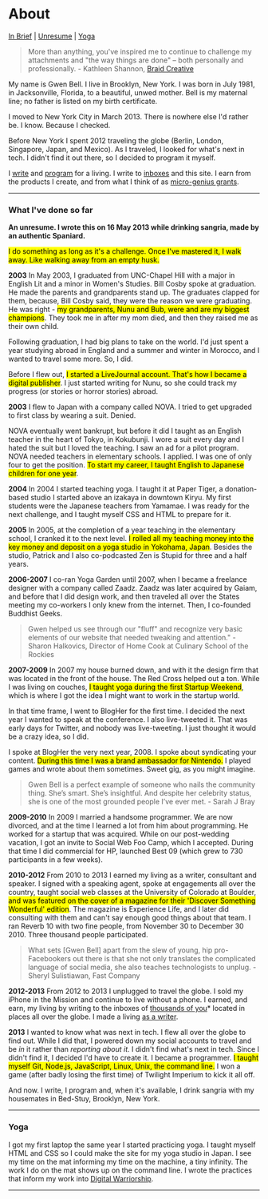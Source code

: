 About
=====

<a href="#brief">In Brief</a> | <a href="#unresume">Unresume</a> | <a href="#yoga">Yoga</a>

<a name="brief"></a>

<blockquote>More than anything, you've inspired me to continue to challenge my attachments and "the way things are done" – both personally and professionally. - Kathleen Shannon, <a href="http://braidcreative.com">Braid Creative</a></blockquote>

My name is Gwen Bell. I live in Brooklyn, New York. I was born in July 1981, in Jacksonville, Florida, to a beautiful, unwed mother. Bell is my maternal line; no father is listed on my birth certificate.

I moved to New York City in March 2013. There is nowhere else I'd rather be. I know. Because I checked.

Before New York I spent 2012 traveling the globe (Berlin, London, Singapore, Japan, and Mexico). As I traveled, I looked for what's next in tech. I didn't find it out there, so I decided to program it myself.

I [write](http://git.gwenbell.com) and [program](/git) for a living. I write to [inboxes](https://tinyletter.com/gwenbell) and this site. I earn from the products I create, and from what I think of as [micro-genius grants](http://gittip.com/gwenbell).

<hr />

<a name="unresume"></a>

<h3>What I've done so far</h3>

**An unresume. I wrote this on 16 May 2013 while drinking sangria, made by an authentic Spaniard.**

<mark>I do something as long as it's a challenge. Once I've mastered it, I walk away. Like walking away from an empty husk.</mark>

**2003** In May 2003, I graduated from UNC-Chapel Hill with a major in English Lit and a minor in Women's Studies. Bill Cosby spoke at graduation. He made the parents and grandparents stand up. The graduates clapped for them, because, Bill Cosby said, they were the reason we were graduating. He was right - <mark>my grandparents, Nunu and Bub, were and are my biggest champions</mark>. They took me in after my mom died, and then they raised me as their own child.

Following graduation, I had big plans to take on the world. I'd just spent a year studying abroad in England and a summer and winter in Morocco, and I wanted to travel some more. So, I did.

Before I flew out, <mark>I started a LiveJournal account. That's how I became a digital publisher</mark>. I just started writing for Nunu, so she could track my progress (or stories or horror stories) abroad.

**2003** I flew to Japan with a company called NOVA. I tried to get upgraded to first class by wearing a suit. Denied.

NOVA eventually went bankrupt, but before it did I taught as an English teacher in the heart of Tokyo, in Kokubunji. I wore a suit every day and I hated the suit but I loved the teaching. I saw an ad for a pilot program. NOVA needed teachers in elementary schools. I applied. I was one of only four to get the position. <mark>To start my career, I taught English to Japanese children for one year</mark>.

**2004** In 2004 I started teaching yoga. I taught it at Paper Tiger, a donation-based studio I started above an izakaya in downtown Kiryu. My first students were the Japanese teachers from Yamamae. I was ready for the next challenge, and I taught myself CSS and HTML to prepare for it.

**2005** In 2005, at the completion of a year teaching in the elementary school, I cranked it to the next level. <mark>I rolled all my teaching money into the key money and deposit on a yoga studio in Yokohama, Japan</mark>. Besides the studio, Patrick and I also co-podcasted Zen is Stupid for three and a half years.

**2006-2007** I co-ran Yoga Garden until 2007, when I became a freelance designer with a company called Zaadz. Zaadz was later acquired by Gaiam, and before that I did design work, and then traveled all over the States meeting my co-workers I only knew from the internet. Then, I co-founded Buddhist Geeks.

<blockquote>Gwen helped us see through our "fluff" and recognize very basic elements of our website that needed tweaking and attention." - Sharon Halkovics, Director of Home Cook at Culinary School of the Rockies</blockquote>

**2007-2009** In 2007 my house burned down, and with it the design firm that was located in the front of the house. The Red Cross helped out a ton. While I was living on couches, <mark>I taught yoga during the first Startup Weekend</mark>, which is where I got the idea I might want to work in the startup world.

In that time frame, I went to BlogHer for the first time. I decided the next year I wanted to speak at the conference. I also live-tweeted it. That was early days for Twitter, and nobody was live-tweeting. I just thought it would be a crazy idea, so I did.

I spoke at BlogHer the very next year, 2008. I spoke about syndicating your content. <mark>During this time I was a brand ambassador for Nintendo.</mark> I played games and wrote about them sometimes. Sweet gig, as you might imagine.

<blockquote>Gwen Bell is a perfect example of someone who nails the community thing. She’s smart. She’s insightful. And despite her celebrity status, she is one of the most grounded people I’ve ever met. - Sarah J Bray</blockquote>


**2009-2010** In 2009 I married a handsome programmer. We are now divorced, and at the time I learned a lot from him about programming. He worked for a startup that was acquired. While on our post-wedding vacation, I got an invite to Social Web Foo Camp, which I accepted. During that time I did commercial for HP, launched Best 09 (which grew to 730 participants in a few weeks).

**2010-2012** From 2010 to 2013 I earned my living as a writer, consultant and speaker. I signed with a speaking agent, spoke at engagements all over the country, taught social web classes at the University of Colorado at Boulder, <mark>and was featured on the cover of a magazine for their 'Discover Something Wonderful' edition</mark>. The magazine is Experience Life, and I later did consulting with them and can't say enough good things about that team. I ran Reverb 10 with two fine people, from November 30 to December 30 2010. Three thousand people participated.

<blockquote>What sets [Gwen Bell] apart from the slew of young, hip pro-Facebookers out there is that she not only translates the complicated language of social media, she also teaches technologists to unplug. - Sheryl Sulistiawan, Fast Company</blockquote>

**2012-2013** From 2012 to 2013 I unplugged to travel the globe. I sold my iPhone in the Mission and continue to live without a phone. I earned, and earn, my living by writing to the inboxes of [thousands of you](/responses)* located in places all over the globe. I made a living [as a writer](/thework). 

**2013** I wanted to know what was next in tech. I flew all over the globe to find out. While I did that, I powered down my social accounts to travel and be _in_ it rather than _reporting about it_. I didn't find what's next in tech. Since I didn't find it, I decided I'd have to create it. I became a programmer. <mark>I taught myself Git, Node.js, JavaScript, Linux, Unix, the command line.</mark> I won a game (after badly losing the first time) of Twilight Imperium to kick it all off. 

And now. I write, I program and, when it's available, I drink sangria with my housemates in Bed-Stuy, Brooklyn, New York. 

<hr />


<a name="yoga"></a>


<h3>Yoga </h3>

I got my first laptop the same year I started practicing yoga. I taught myself HTML and CSS so I could make the site for my yoga studio in Japan. I see my time on the mat informing my time on the machine, a tiny infinity. The work I do on the mat shows up on the command line. I wrote the practices that inform my work into [Digital Warriorship](/thework).

<hr />